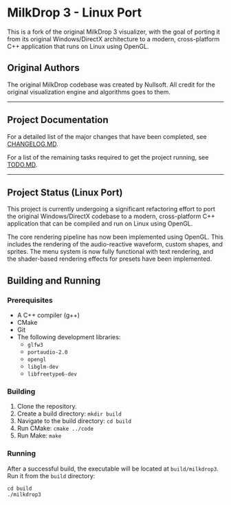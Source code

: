# MilkDrop 3 - Linux Port

This is a fork of the original MilkDrop 3 visualizer, with the goal of porting it from its original Windows/DirectX architecture to a modern, cross-platform C++ application that runs on Linux using OpenGL.

## Original Authors

The original MilkDrop codebase was created by Nullsoft. All credit for the original visualization engine and algorithms goes to them.

---

## Project Documentation

For a detailed list of the major changes that have been completed, see [CHANGELOG.MD](CHANGELOG.MD).

For a list of the remaining tasks required to get the project running, see [TODO.MD](TODO.MD).

---

## Project Status (Linux Port)

This project is currently undergoing a significant refactoring effort to port the original Windows/DirectX codebase to a modern, cross-platform C++ application that can be compiled and run on Linux using OpenGL.

The core rendering pipeline has now been implemented using OpenGL. This includes the rendering of the audio-reactive waveform, custom shapes, and sprites. The menu system is now fully functional with text rendering, and the shader-based rendering effects for presets have been implemented.


## Building and Running

### Prerequisites

- A C++ compiler (g++)
- CMake
- Git
- The following development libraries:
    - `glfw3`
    - `portaudio-2.0`
    - `opengl`
    - `libglm-dev`
    - `libfreetype6-dev`

### Building

1.  Clone the repository.
2.  Create a build directory: `mkdir build`
3.  Navigate to the build directory: `cd build`
4.  Run CMake: `cmake ../code`
5.  Run Make: `make`

### Running

After a successful build, the executable will be located at `build/milkdrop3`. Run it from the `build` directory:

```
cd build
./milkdrop3
```